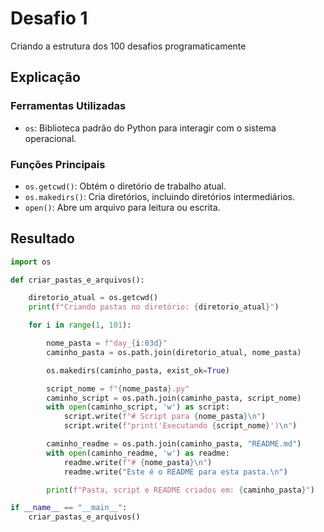 # Desafio 1

Criando a estrutura dos 100 desafios programaticamente

## Explicação

### Ferramentas Utilizadas

- `os`: Biblioteca padrão do Python para interagir com o sistema operacional.

### Funções Principais

- `os.getcwd()`: Obtém o diretório de trabalho atual.
- `os.makedirs()`: Cria diretórios, incluindo diretórios intermediários.
- `open()`: Abre um arquivo para leitura ou escrita.

## Resultado

```py
import os

def criar_pastas_e_arquivos():

    diretorio_atual = os.getcwd()
    print(f"Criando pastas no diretório: {diretorio_atual}")

    for i in range(1, 101):

        nome_pasta = f"day_{i:03d}"
        caminho_pasta = os.path.join(diretorio_atual, nome_pasta)

        os.makedirs(caminho_pasta, exist_ok=True)

        script_nome = f"{nome_pasta}.py"
        caminho_script = os.path.join(caminho_pasta, script_nome)
        with open(caminho_script, 'w') as script:
            script.write(f"# Script para {nome_pasta}\n")
            script.write(f"print('Executando {script_nome}')\n")

        caminho_readme = os.path.join(caminho_pasta, "README.md")
        with open(caminho_readme, 'w') as readme:
            readme.write(f"# {nome_pasta}\n")
            readme.write("Este é o README para esta pasta.\n")

        print(f"Pasta, script e README criados em: {caminho_pasta}")

if __name__ == "__main__":
    criar_pastas_e_arquivos()